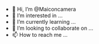 - 👋 Hi, I’m @Maiconcamera
- 👀 I’m interested in ...
- 🌱 I’m currently learning ...
- 💞️ I’m looking to collaborate on ...
- 📫 How to reach me ...

<!---
Maiconcamera/Maiconcamera is a ✨ special ✨ repository because its `README.md` (this file) appears on your GitHub profile.
You can click the Preview link to take a look at your changes.
--->
